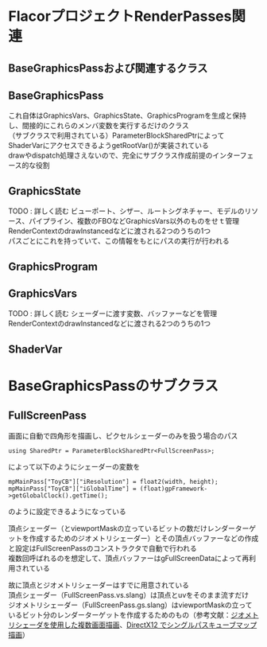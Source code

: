 # FlacorプロジェクトRenderPasses関連

## BaseGraphicsPassおよび関連するクラス

## BaseGraphicsPass
これ自体はGraphicsVars、GraphicsState、GraphicsProgramを生成と保持し、間接的にこれらのメンバ変数を実行するだけのクラス  
（サブクラスで利用されている）ParameterBlockSharedPtrによってShaderVarにアクセスできるようgetRootVar()が実装されている  
drawやdispatch処理さえないので、完全にサブクラス作成前提のインターフェース的な役割  


## GraphicsState
TODO : 詳しく読む
ビューポート、シザー、ルートシグネチャー、モデルのリソース、パイプライン、複数のFBOなどGraphicsVars以外のものをせｔ管理  
RenderContextのdrawInstancedなどに渡される2つのうちの1つ  
パスごとにこれを持っていて、この情報をもとにパスの実行が行われる  


## GraphicsProgram


## GraphicsVars
TODO : 詳しく読む
シェーダーに渡す変数、バッファーなどを管理  
RenderContextのdrawInstancedなどに渡される2つのうちの1つ  


## ShaderVar


# BaseGraphicsPassのサブクラス

## FullScreenPass
画面に自動で四角形を描画し、ピクセルシェーダーのみを扱う場合のパス  

    using SharedPtr = ParameterBlockSharedPtr<FullScreenPass>;
によって以下のようにシェーダーの変数を

    mpMainPass["ToyCB"]["iResolution"] = float2(width, height);
    mpMainPass["ToyCB"]["iGlobalTime"] = (float)gpFramework->getGlobalClock().getTime();  
のように設定できるようになっている    

頂点シェーダー（とviewportMaskの立っているビットの数だけレンダーターゲットを作成するためのジオメトリシェーダー）とその頂点バッファーなどの作成と設定はFullScreenPassのコンストラクタで自動で行われる  
複数回呼ばれるのを想定して、頂点バッファーはgFullScreenDataによって再利用されている  

故に頂点とジオメトリシェーダーはすでに用意されている  
頂点シェーダー（FullScreenPass.vs.slang）は頂点とuvをそのまま流すだけ  
ジオメトリシェーダー（FullScreenPass.gs.slang）はviewportMaskの立っているビット分のレンダーターゲットを作成するためのもの（参考文献：[ジオメトリシェーダを使用した複数画面描画](https://sites.google.com/site/monshonosuana/directxno-hanashi-1/directx-107)、[DirectX12 でシングルパスキューブマップ描画](https://blog.techlab-xe.net/directx12-render-cubemap-singlepass/)）  


<!--stackedit_data:
eyJoaXN0b3J5IjpbLTYwNjE1ODAwMSwxNDkwMzEyNDAzLC0xNT
EzNTgyMzQ3LC00MTgxNzc2NTUsLTE1ODgxNzM4MDMsNTgxODIz
MSwzOTA5MDc4MDMsLTE1MjA0MTMwNzcsLTM0NjQwMjMyOSw1ND
E1NjQ4MTYsMjE5NDI5MTE0LDE2MzI5MjkxMjIsMzI4NzY4MDY1
LDEzMTAwMDQwMjgsMTkzNDE4MzU4MSwtMjAwMDYzNDkzMSwxNj
g3Nzk2NzkyLC0yMDkxODAyMzY5XX0=
-->